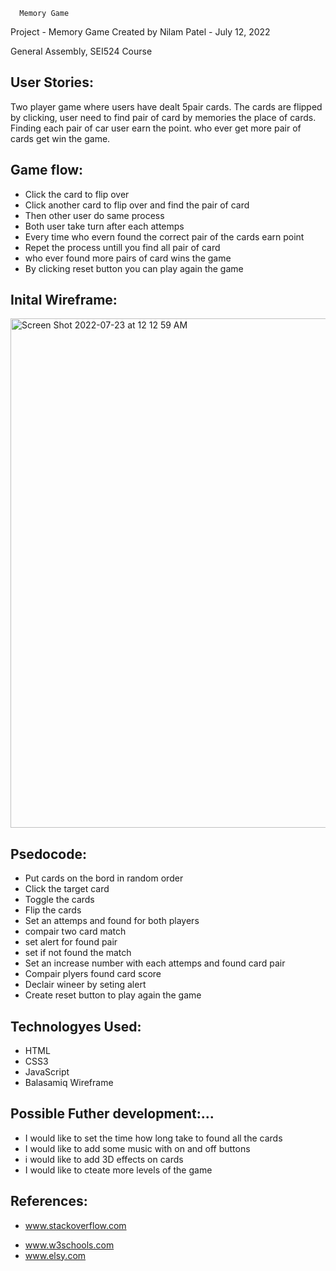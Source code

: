       Memory Game

Project - Memory Game
Created by Nilam Patel - July 12, 2022

General Assembly, SEI524 Course

## User Stories:

Two player game where users have dealt 5pair cards. The cards are flipped by clicking, user need to find pair of card by memories the place of cards. Finding each pair of car user earn the point. who ever get more pair of cards get win the game.

## Game flow:

- Click the card to flip over
- Click another card to flip over and find the pair of card
- Then other user do same process
- Both user take turn after each attemps
- Every time who evern found the correct pair of the cards earn point
- Repet the process untill you find all pair of card
- who ever found more pairs of card wins the game
- By clicking reset button you can play again the game

## Inital Wireframe:

<img width="815" alt="Screen Shot 2022-07-23 at 12 12 59 AM" src="https://user-images.githubusercontent.com/104333640/180591455-5027d435-df10-420d-abad-5134c4215cbe.png">


## Psedocode:

- Put cards on the bord in random order
- Click the target card
- Toggle the cards
- Flip the cards
- Set an attemps and found for both players
- compair two card match
- set alert for found pair
- set if not found the match
- Set an increase number with each attemps and found card pair
- Compair plyers found card score
- Declair wineer by seting alert
- Create reset button to play again the game

## Technologyes Used:

- HTML
- CSS3
- JavaScript
- Balasamiq Wireframe

## Possible Futher development:...

- I would like to set the time how long take to found all the cards
- I would like to add some music with on and off buttons
- i would like to add 3D effects on cards
- I would like to cteate more levels of the game

## References:

- www.stackoverflow.com
* www.w3schools.com
* www.elsy.com
